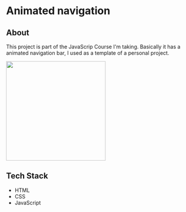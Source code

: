 # Animated navigation

## About
This project is part of the JavaScrip Course I'm taking. Basically it has a animated navigation bar, I used as a template of a personal project.

<img src="https://github.com/TauDuque/animated-navigation-project-JS/blob/master/aninav2.gif" height="270px" widht="420px" />

## Tech Stack
<ul>
<li>HTML
<li>CSS
<li>JavaScript
</ul>
